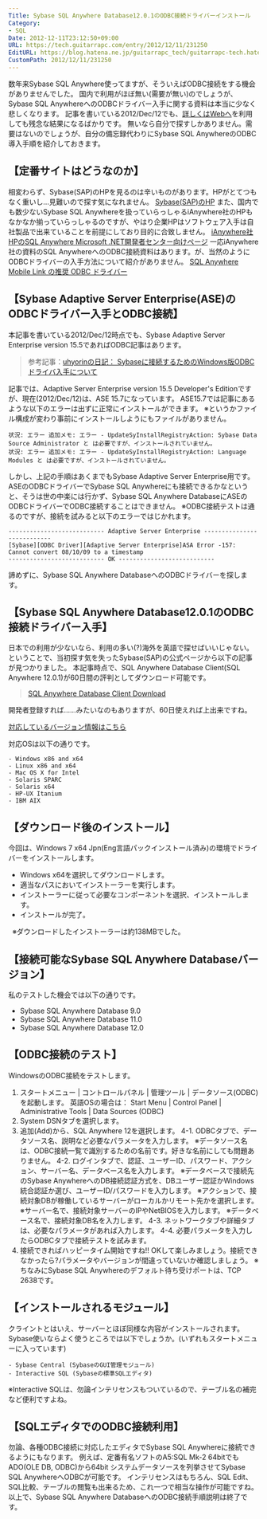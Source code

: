 ```yaml
---
Title: Sybase SQL Anywhere Database12.0.1のODBC接続ドライバーインストール
Category:
- SQL
Date: 2012-12-11T23:12:50+09:00
URL: https://tech.guitarrapc.com/entry/2012/12/11/231250
EditURL: https://blog.hatena.ne.jp/guitarrapc_tech/guitarrapc-tech.hatenablog.com/atom/entry/11696248318757676049
CustomPath: 2012/12/11/231250
---
```


数年来Sybase SQL Anywhere使ってますが、そういえばODBC接続をする機会がありませんでした。 国内で利用がほぼ無い(需要が無い)のでしょうが、Sybase SQL AnywhereへのODBCドライバー入手に関する資料は本当に少なく悲しくなります。
記事を書いている2012/Dec/12でも、<a href="http://www.google.co.jp/" target="_blank">詳しくはWebへ</a>を利用しても残念な結果になるばかりです。
無いなら自分で探すしかありません。需要はないのでしょうが、自分の備忘録代わりにSybase SQL AnywhereのODBC導入手順を紹介しておきます。
## 【定番サイトはどうなのか】
相変わらず、Sybase(SAP)のHPを見るのは辛いものがあります。HPがとてつもなく重いし…見難いので探す気になれません。
<a href="http://www.sybase.com/">Sybase(SAP)のHP</a>
また、国内でも数少ないSybase SQL Anywhereを扱っていらっしゃるiAnywhere社のHPもなかなか揃っていらっしゃるのですが、やはり企業HPはソフトウェア入手は自社製品で出来ていることを前提にしており目的に合致しません。
<a href="http://www.ianywhere.jp/developers/microsoft-net.html">iAnywhere社HPのSQL Anywhere Microsoft .NET開発者センター向けページ</a>
一応iAnywhere社の資料のSQL AnywhereへのODBC接続資料はあります。が、当然のようにODBCドライバーの入手方法について紹介がありません。
<a href="http://www.ianywhere.jp/tech/odbc_mobilink.html">SQL Anywhere Mobile Link の推奨 ODBC ドライバー</a>
## 【Sybase Adaptive Server Enterprise(ASE)のODBCドライバー入手とODBC接続】
本記事を書いている2012/Dec/12時点でも、Sybase Adaptive Server Enterprise version 15.5であればODBC記事はあります。

> 参考記事：<a href="http://slashdot.jp/journal/531380/Sybase%e3%81%ab%e6%8e%a5%e7%b6%9a%e3%81%99%e3%82%8b%e3%81%9f%e3%82%81%e3%81%aeWindows%e7%89%88ODBC%e3%83%89%e3%83%a9%e3%82%a4%e3%83%90%e5%85%a5%e6%89%8b%e3%81%ab%e3%81%a4%e3%81%84%e3%81%a6" target="_blank">uhyorinの日記： Sybaseに接続するためのWindows版ODBCドライバ入手について</a>

記事では、Adaptive Server Enterprise version 15.5 Developer's Editionですが、現在(2012/Dec/12)は、ASE 15.7になっています。 ASE15.7では記事にあるような以下のエラーは出ずに正常にインストールができます。
※というかファイル構成が変わり事前にインストールしようにもファイルがありません。

```
状況: エラー 追加メモ: エラー - UpdateSyInstallRegistryAction: Sybase Data Source Administrator と は必要ですが、インストールされていません。
状況: エラー 追加メモ: エラー - UpdateSyInstallRegistryAction: Language Modules と は必要ですが、インストールされていません。
```

しかし、上記の手順はあくまでもSybase Adaptive Server Enterprise用です。
ASEのODBCドライバーでSybase SQL Anywhereにも接続できるかなというと、そうは世の中楽には行かず、Sybase SQL Anywhere DatabaseにASEのODBCドライバーでODBC接続することはできません。
※ODBC接続テストは通るのですが、接続を試みると以下のエラーではじかれます。

```
--------------------------- Adaptive Server Enterprise ---------------------------
[Sybase][ODBC Driver][Adaptive Server Enterprise]ASA Error -157: Cannot convert 08/10/09 to a timestamp
--------------------------- OK ---------------------------
```

諦めずに、Sybase SQL Anywhere DatabaseへのODBCドライバーを探します。

## 【Sybase SQL Anywhere Database12.0.1のODBC接続ドライバー入手】
日本での利用が少ないなら、利用の多い(?)海外を英語で探せばいいじゃない。 ということで、当初探す気を失ったSybase(SAP)の公式ページから以下の記事が見つかりました。
本記事時点で、SQL Anywhere Database Client(SQL Anywhere 12.0.1)が60日間の評判としてダウンロード可能です。

> <a href="http://www.sybase.jp/detail?id=1087327">SQL Anywhere Database Client Download</a>

開発者登録すれば……みたいなのもありますが、60日使えれば上出来ですね。

<a href="http://www.sybase.com/detail?id=1068981">対応しているバージョン情報はこちら</a>

対応OSは以下の通りです。

```
- Windows x86 and x64
- Linux x86 and x64
- Mac OS X for Intel
- Solaris SPARC
- Solaris x64
- HP-UX Itanium
- IBM AIX
```

## 【ダウンロード後のインストール】
今回は、Windows 7 x64 Jpn(Eng言語パックインストール済み)の環境でドライバーをインストールします。

- Windows x64を選択してダウンロードします。
- 適当なパスにおいてインストーラーを実行します。
- インストーラーに従って必要なコンポーネントを選択、インストールします。
- インストールが完了。

  ※ダウンロードしたインストーラーは約138MBでした。
## 【接続可能なSybase SQL Anywhere Databaseバージョン】
私のテストした機会では以下の通りです。

- Sybase SQL Anywhere Database 9.0
- Sybase SQL Anywhere Database 11.0
- Sybase SQL Anywhere Database 12.0


## 【ODBC接続のテスト】
WindowsのODBC接続をテストします。
1. スタートメニュー | コントロールパネル | 管理ツール | データソース(ODBC)を起動します。
英語OSの場合は： Start Menu | Control Panel | Administrative Tools | Data Sources (ODBC)
2. System DSNタブを選択します。
3. 追加(Add)から、SQL Anywhere 12を選択します。
4-1. ODBCタブで、データソース名、説明など必要なパラメータを入力します。
※データソース名は、ODBC接続一覧で識別するための名前です。好きな名前にしても問題ありません。
4-2. ログインタブで、認証、ユーザーID、パスワード、アクション、サーバー名、データベース名を入力します。
※データベースで接続先のSybase AnywhereへのDB接続認証方式を、DBユーザー認証かWindows統合認証か選び、ユーザーID/パスワードを入力します。
※アクションで、接続対象DBが稼働しているサーバーがローカルかリモート先かを選択します。
※サーバー名で、接続対象サーバーのIPやNetBIOSを入力します。 ※データベース名で、接続対象DB名を入力します。
4-3. ネットワークタブや詳細タブは、必要なパラメータがあれば入力します。
4-4. 必要パラメータを入力したらODBCタブで接続テストを試みます。
5. 接続できればハッピータイム開始ですね!! OKして楽しみましょう。接続できなかったら?パラメータやバージョンが間違っていないか確認しましょう。
※ちなみにSybase SQL Anywhereのデフォルト待ち受けポートは、TCP 2638です。
## 【インストールされるモジュール】
クライントとはいえ、サーバーとほぼ同様な内容がインストールされます。 Sybase使いならよく使うところでは以下でしょうか。(いずれもスタートメニューに入っています)

```
- Sybase Central (SybaseのGUI管理モジュール)
- Interactive SQL (Sybaseの標準SQLエディタ)
```

※Interactive SQLは、勿論インテリセンスもついているので、テーブル名の補完など便利ですよね。

## 【SQLエディタでのODBC接続利用】
勿論、各種ODBC接続に対応したエディタでSybase SQL Anywhereに接続できるようにもなります。
例えば、定番有名ソフトのA5:SQL Mk-2 64bitでもADO(OLE DB, ODBC)から64bit システムデータソースを列挙させてSybase SQL AnywhereへODBCが可能です。
インテリセンスはもちろん、SQL Edit、SQL比較、テーブルの閲覧も出来るため、これ一つで相当な操作が可能ですね。
以上で、Sybase SQL Anywhere DatabaseへのODBC接続手順説明は終了です。
